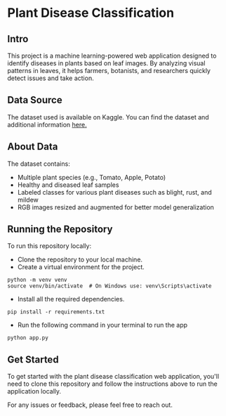 # Plant Disease Classification

## Intro
This project is a machine learning-powered web application designed to identify diseases in plants based on leaf images. By analyzing visual patterns in leaves, it helps farmers, botanists, and researchers quickly detect issues and take action.
## Data Source
The dataset used is available on Kaggle. You can find the dataset and additional information [here.]()

## About Data
The dataset contains:
+ Multiple plant species (e.g., Tomato, Apple, Potato)
+ Healthy and diseased leaf samples
+ Labeled classes for various plant diseases such as blight, rust, and mildew
+ RGB images resized and augmented for better model generalization

## Running the Repository
To run this repository locally:
+ Clone the repository to your local machine.
+ Create a virtual environment for the project.
```
python -m venv venv
source venv/bin/activate  # On Windows use: venv\Scripts\activate
```
+ Install all the required dependencies.
```
pip install -r requirements.txt
```
+ Run the following command in your terminal to run the app
```
python app.py
```

## Get Started
To get started with the plant disease classification web application, you'll need to clone this repository and follow the instructions above to run the application locally.

For any issues or feedback, please feel free to reach out.
